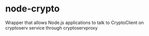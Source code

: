 node-crypto
===========

Wrapper that allows Node.js applications to talk to CryptoClient on cryptoserv service through cryptoservproxy
